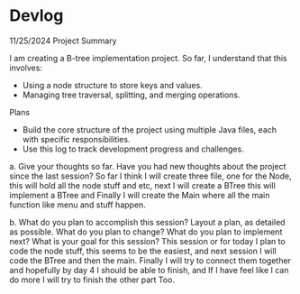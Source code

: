 # Devlog

11/25/2024 Project Summary

I am creating a B-tree implementation project. So far, I understand that this involves:
- Using a node structure to store keys and values.
- Managing tree traversal, splitting, and merging operations.

Plans
- Build the core structure of the project using multiple Java files, each with specific responsibilities.
- Use this log to track development progress and challenges.
  
 a. Give your thoughts so far. Have you had new thoughts about the project since the last session?
So far I think I will create three file, one for the Node, this will hold all the node stuff and etc, next I will create a BTree this will implement a BTree and Finally I will create the Main where all
the main function like menu and stuff happen.
 
 b. What do you plan to accomplish this session? Layout a plan, as detailed as possible. What
 do you plan to change? What do you plan to implement next? What is your goal for this
 session?
This session or for today  I plan to code the node stuff, this seems to be the easiest, and next session I will code the BTree and then the main. Finally I will try to connect them together and hopefully by 
day 4 I should be able to finish, and If I have feel like I can do more I will try to finish the other part Too.
